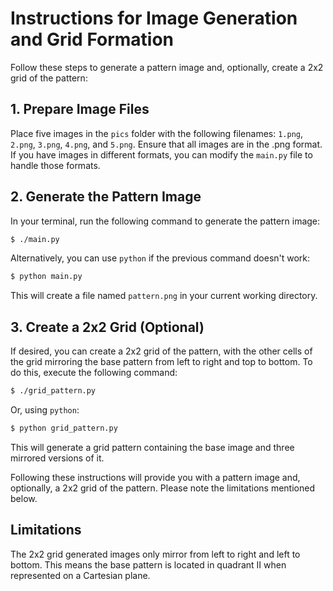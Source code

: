 # Instructions for Image Generation and Grid Formation

Follow these steps to generate a pattern image and, optionally, create a 2x2 grid of the pattern:

## 1. Prepare Image Files

Place five images in the `pics` folder with the following filenames: `1.png`, `2.png`, `3.png`, `4.png`, and `5.png`. Ensure that all images are in the .png format. If you have images in different formats, you can modify the `main.py` file to handle those formats.

## 2. Generate the Pattern Image

In your terminal, run the following command to generate the pattern image:

```bash
$ ./main.py
```

Alternatively, you can use `python` if the previous command doesn't work:

```bash
$ python main.py
```

This will create a file named `pattern.png` in your current working directory.

## 3. Create a 2x2 Grid (Optional)

If desired, you can create a 2x2 grid of the pattern, with the other cells of the grid mirroring the base pattern from left to right and top to bottom. To do this, execute the following command:

```bash
$ ./grid_pattern.py
```

Or, using `python`:

```bash
$ python grid_pattern.py
```

This will generate a grid pattern containing the base image and three mirrored versions of it.

Following these instructions will provide you with a pattern image and, optionally, a 2x2 grid of the pattern. Please note the limitations mentioned below.

## Limitations

The 2x2 grid generated images only mirror from left to right and left to bottom. This means the base pattern is located in quadrant II when represented on a Cartesian plane.
